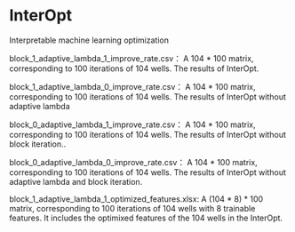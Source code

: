 # InterOpt
Interpretable machine learning optimization

block_1_adaptive_lambda_1_improve_rate.csv：
A 104 * 100 matrix, corresponding to 100 iterations of 104 wells. The results of InterOpt.

block_1_adaptive_lambda_0_improve_rate.csv：
A 104 * 100 matrix, corresponding to 100 iterations of 104 wells. The results of InterOpt without adaptive lambda

block_0_adaptive_lambda_1_improve_rate.csv：
A 104 * 100 matrix, corresponding to 100 iterations of 104 wells. The results of InterOpt without block iteration..

block_0_adaptive_lambda_0_improve_rate.csv：
A 104 * 100 matrix, corresponding to 100 iterations of 104 wells. The results of InterOpt without adaptive lambda and block iteration.

block_1_adaptive_lambda_1_optimized_features.xlsx:
A (104 * 8)  * 100 matrix, corresponding to 100 iterations of 104 wells with 8 trainable features. It includes the optimixed features of the 104 wells in the InterOpt.
